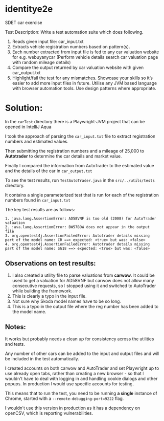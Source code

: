 # identitye2e
SDET car exercise

Test Description:
Write a test automation suite which does following.
1. Reads given input file: car_input.txt
2. Extracts vehicle registration numbers based on pattern(s).
3. Each number extracted from input file is fed to any car valuation website for e.g. webuyanycar
(Perform vehicle details search car valuation page with random mileage details)
4. Compare the output returned by car valuation website with given car_output.txt
5. Highlight/fail the test for any mismatches. Showcase your skills so it’s easier to add more
input files in future. Utilise any JVM based language with browser automation tools. Use
design patterns where appropriate.


# Solution:

In the `carTest` directory there is a Playwright-JVM project that can be opened in IntelliJ Aqua

I took the approach of parsing the `car_input.txt` file to extract registration numbers and estimated values.

Then submitting the registration numbers and a mileage of 25,000 to **Autotrader** to determine the car details and market value.

Finally I compared the information from AutoTrader to the estimated value and the details of the car in `car_output.txt`

To see the test results, run `TestAutoTrader.java` in the `src/../utils/tests` directory.

It contains a single parameterized test that is run for each of the registration numbers found in `car_input.txt`


The key test results are as follows:
```
1. java.lang.AssertionError: AD58VNF is too old (2008) for AutoTrader valuation
2. java.lang.AssertionError: BW57BOW does not appear in the output file
3. org.opentest4j.AssertionFailedError: Autotrader details missing part of the model name: CR ==> expected: <true> but was: <false>
4. org.opentest4j.AssertionFailedError: Autotrader details missing part of the model name: SG18 ==> expected: <true> but was: <false>
```

## Observations on test results:
1. I also created a utility file to parse valuations from **carwow**. It could be used to get a valuation for AD58VNF 
but carwow does not allow many consecutive requests, so I stopped using it and switched to AutoTrader 
while building the framework.
2. This is clearly a typo in the input file.
3. Not sure why Skoda model names have to be so long.
4. This is a typo in the output file where the reg number has been added to the model name.


## Notes:

It works but probably needs a clean up for consistency across the utilities and tests.

Any number of other cars can be added to the input and output files and will be included in the test automatically.

I created accounts on both carwow and AutoTrader and set Playwright up to use already open tabs, 
rather than creating a new browser - so that I wouldn't have to deal with logging in and handling cookie
dialogs and other popups. In production I would use specific accounts for testing.

This means that to run the test, you need to be running **a single** instance of Chrome, started with a `--remote-debugging-port=9222` flag.

I wouldn't use this version in production as it has a dependency on openCSV, which is reporting vulnerabilities.
